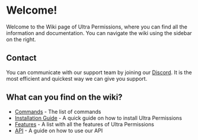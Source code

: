 # Welcome!
Welcome to the Wiki page of Ultra Permissions, where you can find all the information and documentation. You can navigate the wiki using the sidebar on the right.
<br>

## Contact
You can communicate with our support team by joining our [Discord](https://discord.gg/techscode). It is the most efficient and quickest way we can give you support.
<br>

## What can you find on the wiki?
 - [Commands](/wiki/overview) - The list of commands
 - [Installation Guide](/wiki/installation) - A quick guide on how to install Ultra Permissions
 - [Features](/wiki/features) - A list with all the features of Ultra Permissions
 - [API](/wiki/api) - A guide on how to use our API

